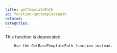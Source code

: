 ```yaml
---
title: getTemplatePath
id: function-gettemplatepath
related:
categories:
---
```


This function is deprecated.

        Use the GetBaseTemplatePath function instead.